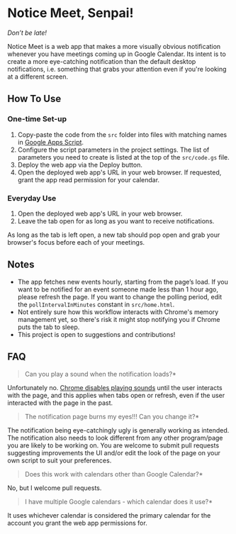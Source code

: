 # Notice Meet, Senpai!

*Don’t be late!*

Notice Meet is a web app that makes a more visually obvious notification whenever you have meetings coming up in Google Calendar. Its intent is to create a more eye-catching notification than the default desktop notifications, i.e. something that grabs your attention even if you're looking at a different screen.

## How To Use

### One-time Set-up
1. Copy-paste the code from the `src` folder into files with matching names in [Google Apps Script](https://www.google.com/script/start/).
2. Configure the script parameters in the project settings. The list of parameters you need to create is listed at the top of the `src/code.gs` file.
3. Deploy the web app via the Deploy button.
4. Open the deployed web app's URL in your web browser. If requested, grant the app read permission for your calendar.

### Everyday Use
1. Open the deployed web app's URL in your web browser.
2. Leave the tab open for as long as you want to receive notifications.

As long as the tab is left open, a new tab should pop open and grab your browser's focus before each of your meetings. 

## Notes

- The app fetches new events hourly, starting from the page’s load. If you want to be notified for an event someone made less than 1 hour ago, please refresh the page. If you want to change the polling period, edit the `pollIntervalInMinutes` constant in `src/home.html`.
- Not entirely sure how this workflow interacts with Chrome's memory management yet, so there's risk it might stop notifying you if Chrome puts the tab to sleep.
- This project is open to suggestions and contributions!

## FAQ

> Can you play a sound when the notification loads?*

Unfortunately no. [Chrome disables playing sounds](https://developer.chrome.com/blog/autoplay/#audiovideo_elements) until the user interacts with the page, and this applies when tabs open or refresh, even if the user interacted with the page in the past.

> The notification page burns my eyes!!! Can you change it?*

The notification being eye-catchingly ugly is generally working as intended. The notification also needs to look different from any other program/page you are likely to be working on. You are welcome to submit pull requests suggesting improvements the UI and/or edit the look of the page on your own script to suit your preferences.

> Does this work with calendars other than Google Calendar?*

No, but I welcome pull requests.

> I have multiple Google calendars - which calendar does it use?*

It uses whichever calendar is considered the primary calendar for the account you grant the web app permissions for.
